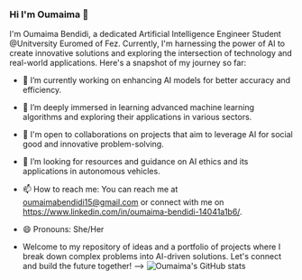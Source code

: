 ### Hi I'm Oumaima  👋

I'm Oumaima Bendidi, a dedicated Artificial Intelligence Engineer Student  @Unitversity Euromed of Fez. Currently, I'm harnessing the power of AI to create innovative solutions and exploring the intersection of technology and real-world applications. Here's a snapshot of my journey so far:

- 🔭 I’m currently working on enhancing AI models for better accuracy and efficiency.
- 🌱 I’m deeply immersed in learning advanced machine learning algorithms and exploring their applications in various sectors.
- 👯 I'm open to collaborations on projects that aim to leverage AI for social good and innovative problem-solving.
- 🤔 I’m looking for resources and guidance on AI ethics and its applications in autonomous vehicles.
- 📫 How to reach me: You can reach me at oumaimabendidi15@gmail.com or connect with me on https://www.linkedin.com/in/oumaima-bendidi-14041a1b6/.
- 😄 Pronouns: She/Her

- Welcome to my repository of ideas and a portfolio of projects where I break down complex problems into AI-driven solutions. Let's connect and build the future together!
-->
![Oumaima's GitHub stats](https://github-readme-stats.vercel.app/api?username=oumaimasandbox&show_icons=true&theme=radical)
